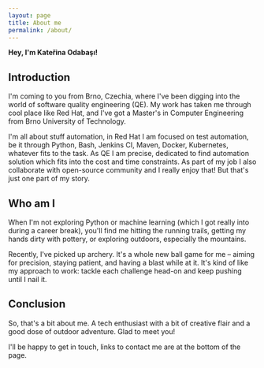 ```yaml
---
layout: page
title: About me
permalink: /about/
---
```


**Hey, I'm Kateřina Odabaşı!**

## Introduction
I'm coming to you from Brno, Czechia, where I've been digging into the world of software quality engineering (QE). My work has taken me through cool place like Red Hat, and I've got a Master's in Computer Engineering from Brno University of Technology. 

I'm all about stuff automation, in Red Hat I am focused on test automation, be it through Python, Bash, Jenkins CI, Maven, Docker, Kubernetes, whatever fits to the task. As QE I am precise, dedicated to find automation solution which fits into the cost and time constraints. As part of my job I also collaborate with open-source community and I really enjoy that! But that's just one part of my story.

## Who am I
When I'm not exploring Python or machine learning (which I got really into during a career break), you'll find me hitting the running trails, getting my hands dirty with pottery, or exploring outdoors, especially the mountains.

Recently, I've picked up archery. It's a whole new ball game for me – aiming for precision, staying patient, and having a blast while at it. It's kind of like my approach to work: tackle each challenge head-on and keep pushing until I nail it.

## Conclusion
So, that's a bit about me. A tech enthusiast with a bit of creative flair and a good dose of outdoor adventure. Glad to meet you!

I'll be happy to get in touch, links to contact me are at the bottom of the page.
